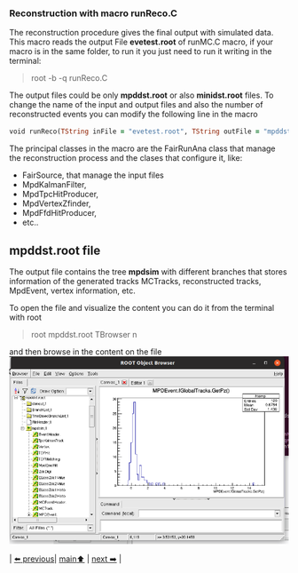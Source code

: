 ### Reconstruction with macro runReco.C

The reconstruction procedure gives the final output with simulated data. This macro reads the output File **evetest.root** of runMC.C macro, if your macro is in the same folder, to run it you just need to run it writing in the terminal:

> root -b -q runReco.C

The output files could be only **mpddst.root** or also **minidst.root** files. To change the name of the input and output files and also the number of reconstructed events you can modify the following line in the macro

```ruby
void runReco(TString inFile = "evetest.root", TString outFile = "mpddst.root", Int_t nStartEvent = 0, Int_t nEvents = 10, TString run_type = "local")
```

The principal classes in the macro are the FairRunAna class that manage the reconstruction process and the clases that configure it, like: 

- FairSource, that manage the input files
- MpdKalmanFilter,
- MpdTpcHitProducer,
- MpdVertexZfinder,
- MpdFfdHitProducer,
- etc..

## mpddst.root file

The output file contains the tree **mpdsim** with different branches that stores information of the generated tracks MCTracks, reconstructed tracks, MpdEvent, vertex information, etc.

To open the file and visualize the content you can do it from the terminal with root

> root mpddst.root
> TBrowser n

and then browse in the content on the file
<img src=mpddstcmp.png>


| [:arrow_left: previous](../transport/transport.md)| [main:arrow_up:](../../README.md) | [next :arrow_right:](../../simpleRead/mpddst/README.md) |
